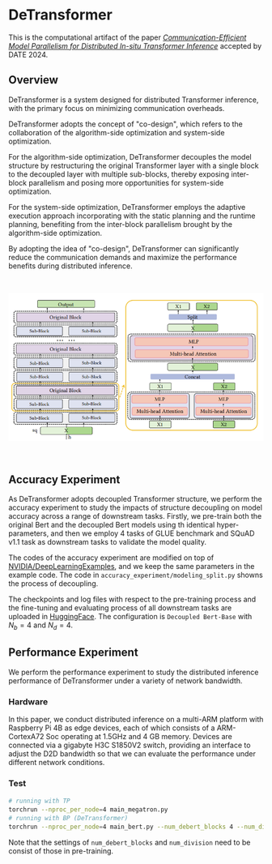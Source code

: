 # DeTransformer
This is the computational artifact of the paper [*Communication-Efficient Model Parallelism for Distributed In-situ Transformer Inference*](https://ieeexplore.ieee.org/abstract/document/10546617) accepted by DATE 2024.


## Overview
DeTransformer is a system designed for distributed Transformer inference, with the primary focus on minimizing communication overheads. 

DeTransformer adopts the concept of "co-design", which refers to the collaboration of the algorithm-side optimization and system-side optimization. 

For the algorithm-side optimization, DeTransformer decouples the model structure by restructuring the original Transformer layer with a single block to the decoupled layer with multiple sub-blocks, thereby exposing inter-block parallelism and posing more opportunities for system-side optimization. 

For the system-side optimization, DeTransformer employs the adaptive execution approach incorporating with the static planning and the runtime planning, benefiting from the inter-block parallelism brought by the algorithm-side optimization.

By adopting the idea of "co-design", DeTransformer can significantly reduce the communication demands and maximize the performance benefits during distributed inference.

<br><div id="top" align="center">
<img src="images/model.png" width="600">
</div><br>



## Accuracy Experiment
As DeTransformer adopts decoupled Transformer structure, we perform the accuracy experiment to study the impacts of structure decoupling on model accuracy across a range of downstream tasks.
Firstly, we pre-train both the original Bert and the decoupled Bert models using th identical hyper-parameters, and then we employ 4 tasks of GLUE benchmark and SQuAD v1.1 task as downstream tasks to validate the model quality.

The codes of the accuracy experiment are modified on top of [NVIDIA/DeepLearningExamples](https://github.com/NVIDIA/DeepLearningExamples/blob/master/PyTorch/LanguageModeling/BERT/README.md), and we keep the same parameters in the example code. 
The code in `accuracy_experiment/modeling_split.py` showns the process of decoupling.

The checkpoints and log files with respect to the pre-training process and the fine-tuning and evaluating process of all downstream tasks are uploaded in [HuggingFace](https://huggingface.co/Yuanxin1128/DeTransformer). The configuration is `Decoupled Bert-Base` with $N_b=4$ and $N_d=4$.

## Performance Experiment
We perform the performance experiment to study the distributed inference performance of DeTransformer under a variety of network bandwidth.


### Hardware
In this paper, we conduct distributed inference on a multi-ARM platform with  Raspberry Pi 4B as edge devices, each of which consists of a ARM-CortexA72 Soc operating at 1.5GHz and 4 GB memory. 
Devices are connected via a gigabyte H3C S1850V2 switch, providing an interface to adjust the D2D bandwidth so that we can evaluate the performance under different network conditions. 


### Test
```bash
# running with TP
torchrun --nproc_per_node=4 main_megatron.py
# running with BP (DeTransformer)
torchrun --nproc_per_node=4 main_bert.py --num_debert_blocks 4 --num_division 4
```

Note that the settings of `num_debert_blocks` and `num_division` need to be consist of those in pre-training.

